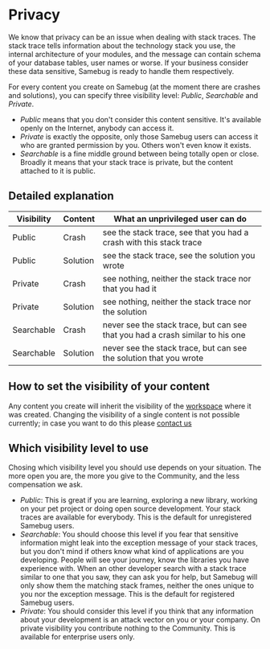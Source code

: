 # Privacy

We know that privacy can be an issue when dealing with stack traces. The stack trace tells information about the technology stack you use, the internal architecture of your modules, and the message can contain schema of your database tables, user names or worse. If your business consider these data sensitive, Samebug is ready to handle them respectively.

For every content you create on Samebug (at the moment there are crashes and solutions), you can specify three visibility level: *Public*, *Searchable* and *Private*.
 - *Public* means that you don't consider this content sensitive. It's available openly on the Internet, anybody can access it.
 - *Private* is exactly the opposite, only those Samebug users can access it who are granted permission by you. Others won't even know it exists.
 - *Searchable* is a fine middle ground between being totally open or close. Broadly it means that your stack trace is private, but the content attached to it is public. 

## Detailed explanation

| Visibility | Content | What an unprivileged user can do |
|---|---|---|
| Public     | Crash    | see the stack trace, see that you had a crash with this stack trace |
| Public     | Solution | see the stack trace, see the solution you wrote |
| Private    | Crash    | see nothing, neither the stack trace nor that you had it | 
| Private    | Solution | see nothing, neither the stack trace nor the solution |
| Searchable | Crash    | never see the stack trace, but can see that you had a crash similar to his one |
| Searchable | Solution | never see the stack trace, but can see the solution that you wrote |

## How to set the visibility of your content

Any content you create will inherit the visibility of the [workspace](workspace.md) where it was created.
Changing the visibility of a single content is not possible currently; in case you want to do this please [contact us](mailto:hello@samebug.io)

## Which visibility level to use

Chosing which visibility level you should use depends on your situation. The more open you are, the more you give to the Community, and the less compensation we ask.

- *Public*: This is great if you are learning, exploring a new library, working on your pet project or doing open source development. Your stack traces are available for everybody. This is the default for unregistered Samebug users.
- *Searchable*: You should choose this level if you fear that sensitive information might leak into the exception message of your stack traces, but you don't mind if others know what kind of applications are you developing. People will see your journey, know the libraries you have experience with. When an other developer search with a stack trace similar to one that you saw, they can ask you for help, but Samebug will only show them the matching stack frames, neither the ones unique to you nor the exception message. This is the default for registered Samebug users.
- *Private*: You should consider this level if you think that any information about your development is an attack vector on you or your company. On private visibility you contribute nothing to the Community. This is available for enterprise users only.
